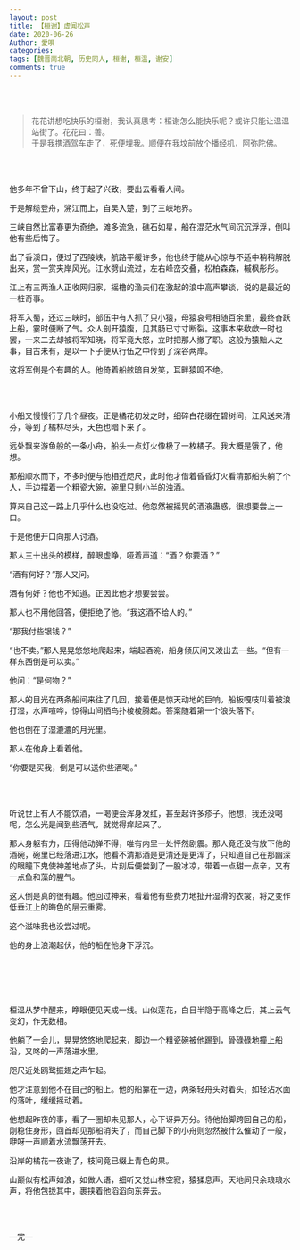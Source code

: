 ```yaml
---
layout: post
title: 【桓谢】虚闻松声
date: 2020-06-26
Author: 愛唄
categories: 
tags: [魏晋南北朝, 历史同人, 桓谢, 桓温, 谢安]
comments: true
--- 
```


<br>
<br>

>花花讲想吃快乐的桓谢，我认真思考：桓谢怎么能快乐呢？或许只能让温温站街了。花花曰：善。  
于是我携酒驾车走了，死便埋我。顺便在我坟前放个播经机，阿弥陀佛。

<br>
<br>

他多年不曾下山，终于起了兴致，要出去看看人间。

于是解缆登舟，溯江而上，自吴入楚，到了三峡地界。

三峡自然比富春更为奇绝，滩多流急，礁石如星，船在混茫水气间沉沉浮浮，倒叫他有些后悔了。

出了香溪口，便过了西陵峡，航路平缓许多，他也终于能从心惊与不适中稍稍解脱出来，赏一赏夹岸风光。江水劈山流过，左右峰峦交叠，松柏森森，槭枫彤彤。

江上有三两渔人正收网归家，摇橹的渔夫们在激起的浪中高声攀谈，说的是最近的一桩奇事。

将军入蜀，还过三峡时，部伍中有人抓了只小猿，母猿哀号相随百余里，最终奋跃上船，霎时便断了气。众人剖开猿腹，见其肠已寸寸断裂。这事本来欷歔一时也罢，一来二去却被将军知晓，将军竟大怒，立时把那人撤了职。这般为猿黜人之事，自古未有，是以一下子便从行伍之中传到了深谷两岸。

这将军倒是个有趣的人。他倚着船舷暗自发笑，耳畔猿鸣不绝。

<br>
<br>

小船又慢慢行了几个昼夜。正是橘花初发之时，细碎白花缀在碧树间，江风送来清芬，等到了橘林尽头，天色也暗下来了。

远处飘来游鱼般的一条小舟，船头一点灯火像极了一枚橘子。我大概是饿了，他想。

那船顺水而下，不多时便与他相近咫尺，此时他才借着昏昏灯火看清那船头躺了个人，手边摆着一个粗瓷大碗，碗里只剩小半的浊酒。

算来自己这一路上几乎什么也没吃过。他忽然被摇晃的酒液蛊惑，很想要尝上一口。

于是他便开口向那人讨酒。

那人三十出头的模样，醉眼虚睁，哑着声道：“酒？你要酒？”

“酒有何好？”那人又问。

酒有何好？他也不知道。正因此他才想要尝尝。

那人也不用他回答，便拒绝了他。“我这酒不给人的。”

“那我付些银钱？”

“也不卖。”那人晃晃悠悠地爬起来，端起酒碗，船身倾仄间又泼出去一些。“但有一样东西倒是可以卖。”

他问：“是何物？”

那人的目光在两条船间来往了几回，接着便是惊天动地的巨响。船板嘎吱叫着被浪打湿，水声喧哗，惊得山间栖鸟扑棱棱腾起。答案随着第一个浪头落下。

他也倒在了湿漉漉的月光里。

那人在他身上看着他。

“你要是买我，倒是可以送你些酒喝。”

<br>
<br>

听说世上有人不能饮酒，一喝便会浑身发红，甚至起许多疹子。他想，我还没喝呢，怎么光是闻到些酒气，就觉得痒起来了。

那人身躯有力，压得他动弹不得，唯有内里一处怦然剧震。那人竟还没有放下他的酒碗，碗里已经落进江水，他看不清那酒是更清还是更浑了，只知道自己在那幽深的眼瞳下鬼使神差地点了头，片刻后便尝到了一股冰凉，带着一点甜一点辛，又有一点鱼和藻的腥气。

这人倒是真的很有趣。他回过神来，看着他有些费力地扯开湿滑的衣裳，将之变作低垂江上的晦色的层云重雾。

这个滋味我也没尝过呢。

他的身上浪潮起伏，他的船在他身下浮沉。

<br>
<br>
<br>
<br>

桓温从梦中醒来，睁眼便见天成一线。山似莲花，白日半隐于高峰之后，其上云气变幻，作无数相。

他躺了一会儿，晃晃悠悠地爬起来，脚边一个粗瓷碗被他踢到，骨碌碌地撞上船沿，又咚的一声落进水里。

咫尺近处鸥鹭振翅之声乍起。

他才注意到他不在自己的船上。他的船靠在一边，两条轻舟头对着头，如轻沾水面的落叶，缓缓摇动着。

他想起昨夜的事，看了一圈却未见那人，心下讶异万分。待他抬脚跨回自己的船，刚稳住身形，回首却见那船消失了，而自己脚下的小舟则忽然被什么催动了一般，咿呀一声顺着水流飘荡开去。

沿岸的橘花一夜谢了，枝间竟已缀上青色的果。

山巅似有松声如浪，如做人语，细听又觉山林空寂，猿猱息声。天地间只余琅琅水声，将他包拢其中，裹挟着他滔滔向东奔去。

<br>
<br>

—完—

<br>
